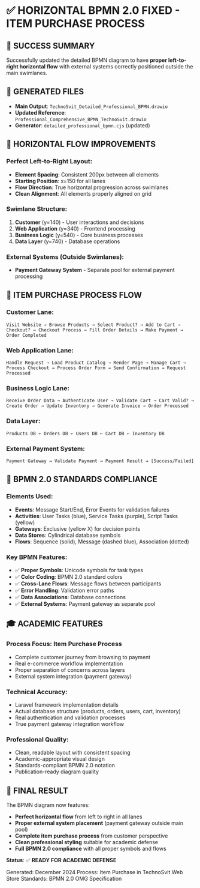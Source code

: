 # ✅ HORIZONTAL BPMN 2.0 FIXED - ITEM PURCHASE PROCESS

## 🎯 SUCCESS SUMMARY
Successfully updated the detailed BPMN diagram to have **proper left-to-right horizontal flow** with external systems correctly positioned outside the main swimlanes.

## 📁 GENERATED FILES
- **Main Output**: `TechnoSvit_Detailed_Professional_BPMN.drawio`
- **Updated Reference**: `Professional_Comprehensive_BPMN_TechnoSvit.drawio`
- **Generator**: `detailed_professional_bpmn.cjs` (updated)

## 🔄 HORIZONTAL FLOW IMPROVEMENTS

### Perfect Left-to-Right Layout:
- **Element Spacing**: Consistent 200px between all elements
- **Starting Position**: x=150 for all lanes
- **Flow Direction**: True horizontal progression across swimlanes
- **Clean Alignment**: All elements properly aligned on grid

### Swimlane Structure:
1. **Customer** (y=140) - User interactions and decisions
2. **Web Application** (y=340) - Frontend processing 
3. **Business Logic** (y=540) - Core business processes
4. **Data Layer** (y=740) - Database operations

### External Systems (Outside Swimlanes):
- **Payment Gateway System** - Separate pool for external payment processing

## 🛒 ITEM PURCHASE PROCESS FLOW

### Customer Lane:
```
Visit Website → Browse Products → Select Product? → Add to Cart → Checkout? → Checkout Process → Fill Order Details → Make Payment → Order Completed
```

### Web Application Lane:
```
Handle Request → Load Product Catalog → Render Page → Manage Cart → Process Checkout → Process Order Form → Send Confirmation → Request Processed
```

### Business Logic Lane:
```
Receive Order Data → Authenticate User → Validate Cart → Cart Valid? → Create Order → Update Inventory → Generate Invoice → Order Processed
```

### Data Layer:
```
Products DB ← Orders DB ← Users DB ← Cart DB ← Inventory DB
```

### External Payment System:
```
Payment Gateway → Validate Payment → Payment Result → [Success/Failed]
```

## 📐 BPMN 2.0 STANDARDS COMPLIANCE

### Elements Used:
- **Events**: Message Start/End, Error Events for validation failures
- **Activities**: User Tasks (blue), Service Tasks (purple), Script Tasks (yellow)
- **Gateways**: Exclusive (yellow X) for decision points
- **Data Stores**: Cylindrical database symbols
- **Flows**: Sequence (solid), Message (dashed blue), Association (dotted)

### Key BPMN Features:
- ✅ **Proper Symbols**: Unicode symbols for task types
- ✅ **Color Coding**: BPMN 2.0 standard colors
- ✅ **Cross-Lane Flows**: Message flows between participants
- ✅ **Error Handling**: Validation error paths
- ✅ **Data Associations**: Database connections
- ✅ **External Systems**: Payment gateway as separate pool

## 🎓 ACADEMIC FEATURES

### Process Focus: **Item Purchase Process**
- Complete customer journey from browsing to payment
- Real e-commerce workflow implementation
- Proper separation of concerns across layers
- External system integration (payment gateway)

### Technical Accuracy:
- Laravel framework implementation details
- Actual database structure (products, orders, users, cart, inventory)
- Real authentication and validation processes
- True payment gateway integration workflow

### Professional Quality:
- Clean, readable layout with consistent spacing
- Academic-appropriate visual design
- Standards-compliant BPMN 2.0 notation
- Publication-ready diagram quality

## 🚀 FINAL RESULT

The BPMN diagram now features:
- **Perfect horizontal flow** from left to right in all lanes
- **Proper external system placement** (payment gateway outside main pool)
- **Complete item purchase process** from customer perspective
- **Clean professional styling** suitable for academic defense
- **Full BPMN 2.0 compliance** with all proper symbols and flows

**Status**: ✅ **READY FOR ACADEMIC DEFENSE**

Generated: December 2024
Process: Item Purchase in TechnoSvit Web Store
Standards: BPMN 2.0 OMG Specification
